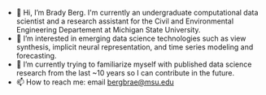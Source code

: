 - 👋 Hi, I’m Brady Berg. I'm currently an undergraduate computational data scientist and a research assistant for the Civil and Environmental Engineering Departement at Michigan State University.
- 👀 I’m interested in emerging data science technologies such as view synthesis, implicit neural representation, and time series modeling and forecasting.
- 🌱 I’m currently trying to familiarize myself with published data science research from the last ~10 years so I can contribute in the future.
- 📫 How to reach me: email bergbrae@msu.edu

<!---
BergBrae/BergBrae is a ✨ special ✨ repository because its `README.md` (this file) appears on your GitHub profile.
You can click the Preview link to take a look at your changes.
--->
